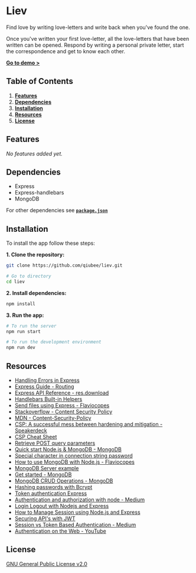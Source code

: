 # Liev

Find love by writing love-letters and write back when you've found the one.

Once you've written your first love-letter, all the love-letters that have been written can be opened. Respond by writing a personal private letter, start the correspondence and get to know each other.

[**Go to demo >**](https://liev-dating.herokuapp.com)

## Table of Contents

1. [**Features**](#features)
2. [**Dependencies**](#dependencies)
3. [**Installation**](#installation)
4. [**Resources**](#resources)
5. [**License**](#license)

## Features

*No features added yet.*

## Dependencies

* Express
* Express-handlebars
* MongoDB

For other dependencies see [**`package.json`**](package.json)

## Installation

To install the app follow these steps:

**1. Clone the repository:**

```bash
git clone https://github.com/qiubee/liev.git

# Go to directory
cd liev
```

**2. Install dependencies:**

```bash
npm install
```

**3. Run the app:**

```bash
# To run the server
npm run start

# To run the development environment
npm run dev
```

## Resources

* [Handling Errors in Express](https://gist.github.com/zcaceres/2854ef613751563a3b506fabce4501fd)
* [Express Guide - Routing](https://expressjs.com/en/guide/routing.html)
* [Express API Reference - res.download](https://expressjs.com/en/4x/api.html#res.download)
* [Handlebars Built-in Helpers](https://handlebarsjs.com/guide/builtin-helpers.html)
* [Send files using Express - Flaviocopes](https://flaviocopes.com/express-send-files/)
* [Stackoverflow - Content Security Policy](https://stackoverflow.com/questions/28300192/is-it-possible-to-block-remote-scripts-from-loading-inside-iframe)
* [MDN - Content-Security-Policy](https://developer.mozilla.org/en-US/docs/Web/HTTP/Headers/Content-Security-Policy)
* [CSP: A successful mess between hardening and mitigation - Speakerdeck](https://speakerdeck.com/lweichselbaum/csp-a-successful-mess-between-hardening-and-mitigation?slide=46)
* [CSP Cheat Sheet](https://cheatsheetseries.owasp.org/cheatsheets/Content_Security_Policy_Cheat_Sheet.html)
* [Retrieve POST query parameters](https://stackoverflow.com/questions/5710358/how-to-retrieve-post-query-parameters)
* [Quick start Node.js & MongoDB - MongoDB](https://www.mongodb.com/blog/post/quick-start-nodejs-mongodb--how-to-get-connected-to-your-database)
* [Special character in connection string password](https://docs.atlas.mongodb.com/troubleshoot-connection/#special-pass-characters)
* [How to use MongoDB with Node.js - Flaviocopes](https://flaviocopes.com/node-mongodb/)
* [MongoDB Server example](https://github.com/cmda-bt/be-course-19-20/tree/master/examples/mongodb-server)
* [Get started - MongoDB](https://docs.mongodb.com/manual/tutorial/getting-started/)
* [MongoDB CRUD Operations - MongoDB](https://docs.mongodb.com/manual/crud/)
* [Hashing passwords with Bcrypt](https://www.abeautifulsite.net/hashing-passwords-with-nodejs-and-bcrypt)
* [Token authentication Express](https://developer.okta.com/blog/2019/02/14/modern-token-authentication-in-node-with-express)
* [Authentication and authorization with node - Medium](https://medium.com/quick-code/handling-authentication-and-authorization-with-node-7f9548fedde8)
* [Login Logout with Nodejs and Express](http://projectsplaza.com/login-logout-nodejs-express/)
* [How to Manage Session using Node.js and Express](https://codeforgeek.com/manage-session-using-node-js-express-4/)
* [Securing API's with JWT](https://medium.com/@joenjenga/securing-your-apis-node-js-using-jwt-46c5d5d99ccd)
* [Session vs Token Based Authentication - Medium](https://medium.com/@sherryhsu/session-vs-token-based-authentication-11a6c5ac45e4)
* [Authentication on the Web - YouTube](https://www.youtube.com/watch?v=2PPSXonhIck)

## License

[GNU General Public License v2.0](https://github.com/qiubee/liev/blob/master/LICENSE)
